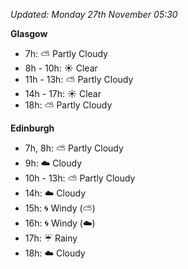 *Updated: Monday 27th November 05:30*

**Glasgow**

* 7h: :partly_sunny: Partly Cloudy
* 8h - 10h: :sunny: Clear
* 11h - 13h: :partly_sunny: Partly Cloudy
* 14h - 17h: :sunny: Clear
* 18h: :partly_sunny: Partly Cloudy

**Edinburgh**

* 7h, 8h: :partly_sunny: Partly Cloudy
* 9h: :cloud: Cloudy
* 10h - 13h: :partly_sunny: Partly Cloudy
* 14h: :cloud: Cloudy
* 15h: :cyclone: Windy (:partly_sunny:)
* 16h: :cyclone: Windy (:cloud:)
* 17h: :umbrella: Rainy
* 18h: :cloud: Cloudy
